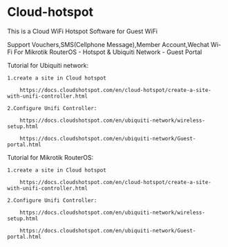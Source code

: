 # Cloud-hotspot
This is a Cloud WiFi Hotspot Software for Guest WiFi

Support Vouchers,SMS(Cellphone Message),Member Account,Wechat Wi-Fi For Mikrotik RouterOS - Hotspot & Ubiquiti Network - Guest Portal

Tutorial for Ubiquiti network:

	1.create a site in Cloud hotspot 

		https://docs.cloudshotspot.com/en/cloud-hotspot/create-a-site-with-unifi-controller.html
	
	2.Configure Unifi Controller:

		https://docs.cloudshotspot.com/en/ubiquiti-network/wireless-setup.html

		https://docs.cloudshotspot.com/en/ubiquiti-network/Guest-portal.html

Tutorial for Mikrotik RouterOS:

	1.create a site in Cloud hotspot 

		https://docs.cloudshotspot.com/en/cloud-hotspot/create-a-site-with-unifi-controller.html
	
	2.Configure Unifi Controller:

		https://docs.cloudshotspot.com/en/ubiquiti-network/wireless-setup.html

		https://docs.cloudshotspot.com/en/ubiquiti-network/Guest-portal.html